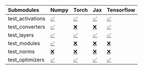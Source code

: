 | Submodules       | Numpy                                                                                                                           | Torch                                                                                                                           | Jax                                                                                                                             | Tensorflow                                                                                                                      |
|:-----------------|:--------------------------------------------------------------------------------------------------------------------------------|:--------------------------------------------------------------------------------------------------------------------------------|:--------------------------------------------------------------------------------------------------------------------------------|:--------------------------------------------------------------------------------------------------------------------------------|
| test_activations | <a href="https://github.com/unifyai/ivy/runs/7818205933?check_suite_focus=true" rel="noopener noreferrer" target="_blank">✅</a> | <a href="https://github.com/unifyai/ivy/runs/7818206062?check_suite_focus=true" rel="noopener noreferrer" target="_blank">✅</a> | <a href="https://github.com/unifyai/ivy/runs/7818206259?check_suite_focus=true" rel="noopener noreferrer" target="_blank">✅</a> | <a href="https://github.com/unifyai/ivy/runs/7818206482?check_suite_focus=true" rel="noopener noreferrer" target="_blank">✅</a> |
| test_converters  | <a href="https://github.com/unifyai/ivy/runs/7818205955?check_suite_focus=true" rel="noopener noreferrer" target="_blank">✅</a> | <a href="https://github.com/unifyai/ivy/runs/7818206101?check_suite_focus=true" rel="noopener noreferrer" target="_blank">❌</a> | <a href="https://github.com/unifyai/ivy/runs/7818206297?check_suite_focus=true" rel="noopener noreferrer" target="_blank">❌</a> | <a href="https://github.com/unifyai/ivy/runs/7818206512?check_suite_focus=true" rel="noopener noreferrer" target="_blank">✅</a> |
| test_layers      | <a href="https://github.com/unifyai/ivy/runs/7818205981?check_suite_focus=true" rel="noopener noreferrer" target="_blank">✅</a> | <a href="https://github.com/unifyai/ivy/runs/7818206120?check_suite_focus=true" rel="noopener noreferrer" target="_blank">✅</a> | <a href="https://github.com/unifyai/ivy/runs/7818206326?check_suite_focus=true" rel="noopener noreferrer" target="_blank">✅</a> | <a href="https://github.com/unifyai/ivy/runs/7818206536?check_suite_focus=true" rel="noopener noreferrer" target="_blank">✅</a> |
| test_modules     | <a href="https://github.com/unifyai/ivy/runs/7818206011?check_suite_focus=true" rel="noopener noreferrer" target="_blank">✅</a> | <a href="https://github.com/unifyai/ivy/runs/7818206145?check_suite_focus=true" rel="noopener noreferrer" target="_blank">❌</a> | <a href="https://github.com/unifyai/ivy/runs/7818206368?check_suite_focus=true" rel="noopener noreferrer" target="_blank">❌</a> | <a href="https://github.com/unifyai/ivy/runs/7818206565?check_suite_focus=true" rel="noopener noreferrer" target="_blank">❌</a> |
| test_norms       | <a href="https://github.com/unifyai/ivy/runs/7818206031?check_suite_focus=true" rel="noopener noreferrer" target="_blank">❌</a> | <a href="https://github.com/unifyai/ivy/runs/7818206176?check_suite_focus=true" rel="noopener noreferrer" target="_blank">❌</a> | <a href="https://github.com/unifyai/ivy/runs/7818206412?check_suite_focus=true" rel="noopener noreferrer" target="_blank">❌</a> | <a href="https://github.com/unifyai/ivy/runs/7818206585?check_suite_focus=true" rel="noopener noreferrer" target="_blank">❌</a> |
| test_optimizers  | <a href="https://github.com/unifyai/ivy/runs/7818206049?check_suite_focus=true" rel="noopener noreferrer" target="_blank">✅</a> | <a href="https://github.com/unifyai/ivy/runs/7818206229?check_suite_focus=true" rel="noopener noreferrer" target="_blank">✅</a> | <a href="https://github.com/unifyai/ivy/runs/7818206446?check_suite_focus=true" rel="noopener noreferrer" target="_blank">✅</a> | <a href="https://github.com/unifyai/ivy/runs/7818206621?check_suite_focus=true" rel="noopener noreferrer" target="_blank">✅</a> |